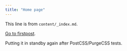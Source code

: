 ```yaml
---
title: "Home page"
---
```


This line is from `content/_index.md`.

[Go to firstpost](/firstpost/).

Putting it in standby again after PostCSS/PurgeCSS tests.

